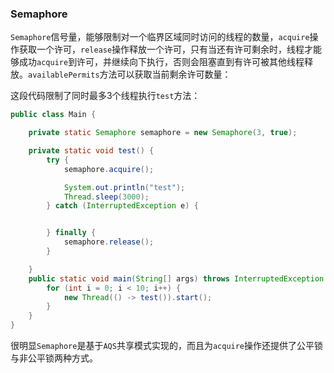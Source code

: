 ### Semaphore
`Semaphore`信号量，能够限制对一个临界区域同时访问的线程的数量，`acquire`操作获取一个许可，`release`操作释放一个许可，只有当还有许可剩余时，线程才能够成功`acquire`到许可，并继续向下执行，否则会阻塞直到有许可被其他线程释放。`availablePermits`方法可以获取当前剩余许可数量：     

这段代码限制了同时最多3个线程执行`test`方法：  
```java
public class Main {

    private static Semaphore semaphore = new Semaphore(3, true);

    private static void test() {
        try {
            semaphore.acquire();

            System.out.println("test");
            Thread.sleep(3000);
        } catch (InterruptedException e) {


        } finally {
            semaphore.release();
        }

    }
    public static void main(String[] args) throws InterruptedException {
        for (int i = 0; i < 10; i++) {
            new Thread(() -> test()).start();
        }
    }
}
```

很明显`Semaphore`是基于`AQS`共享模式实现的，而且为`acquire`操作还提供了公平锁与非公平锁两种方式。
